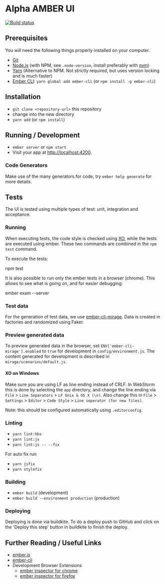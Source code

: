 Alpha AMBER UI
===============

[![Build status](https://badge.buildkite.com/ebf07e2b912c124f3b87d635585cad7b9e4182f8d3e49ea25e.svg)](https://buildkite.com/csv-alpha/amber-ui)

## Prerequisites

You will need the following things properly installed on your computer.

* [Git](https://git-scm.com/)
* [Node.js](https://nodejs.org/) (with NPM, see `.node-version`, install preferably with [nvm](https://github.com/creationix/nvm#install-script))
* [Yarn](https://yarnpkg.com/) (Alternative to NPM. Not strictly required, but uses version locking and is much faster)
* [Ember CLI](https://www.ember-cli.com/): `yarn global add ember-cli` (or `npm install -g ember-cli`)

## Installation

* `git clone <repository-url>` this repository
* change into the new directory
* `yarn add` (or `npm install`)

## Running / Development

* `ember server` or `npm start`
* Visit your app at [http://localhost:4200](http://localhost:4200).

### Code Generators

Make use of the many generators for code, try `ember help generate` for more details.

## Tests

The UI is tested using multiple types of test: unit, integration and acceptance.

### Running

When executing tests, the code style is checked using [XO](https://github.com/sindresorhus/xo), while the tests are
executed using ember. These two commands are combined in the `npm test` command.

To execute the tests:

   npm test

It is also possible to run only the ember tests in a browser (chrome). This allows to see what is going on, and for easier
debugging:

   ember exam --server

### Test data

For the generation of test data, we use [ember-cli-mirage](http://www.ember-cli-mirage.com/). Data is created in factories
and randomized using Faker.

### Preview generated data

To preview generated data in the browser, set `ENV['ember-cli-mirage'].enabled` to `true` for
development in `config/environment.js`. The content generated for development is described in `mirage/scenarios/default.js`.

#### XO on Windows
Make sure you are using LF as line ending instead of CRLF. In WebStorm this is done by selecting the `app` directory,
and change the line ending via `File` > `Line Separators` > `LF Unix & OS X (\n)`.
Also change this in `File` > `Settings` > `Editor` > `Code Style` > `Line seperator (for new files)`.

Note: this should be configured automatically using `.editorconfig`.

### Linting
* `yarn lint:hbs`
* `yarn lint:js`
* `yarn lint:js -- --fix`

For auto fix run
* `yarn jsfix`
* `yarn stylefix`

### Building

* `ember build` (development)
* `ember build --environment production` (production)

### Deploying

Deploying is done via buildkite. To do a deploy push to GitHub and click on the 'Deploy this step' button in buildkite to finish the deploy.

## Further Reading / Useful Links

* [ember.js](https://emberjs.com/)
* [ember-cli](https://www.ember-cli.com/)
* Development Browser Extensions
  * [ember inspector for chrome](https://chrome.google.com/webstore/detail/ember-inspector/bmdblncegkenkacieihfhpjfppoconhi)
  * [ember inspector for firefox](https://addons.mozilla.org/en-US/firefox/addon/ember-inspector/)
